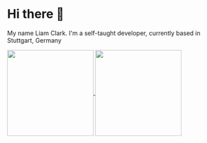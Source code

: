 # Hi there 👋

My name Liam Clark. I'm a self-taught developer, currently based in Stuttgart, Germany

<a href="https://github.com/clarkliam/github-readme-stats">
  <img height=200 align="center" src="https://github-readme-stats-liam-clarks-projects-07b5cb2a.vercel.app/api?username=clarkliam&theme=dark&hide_border=false&include_all_commits=true&count_private=true&rank_icon=github&hide=contribs&show_icons=true" />
</a>
<a href="https://github.com/clarkliam">
  <img height=200 align="center" src="https://github-readme-stats-liam-clarks-projects-07b5cb2a.vercel.app/api/top-langs/?username=clarkliam&layout=compact&langs_count=8&size_weight=0.5&count_weight=0.5" />
</a>

